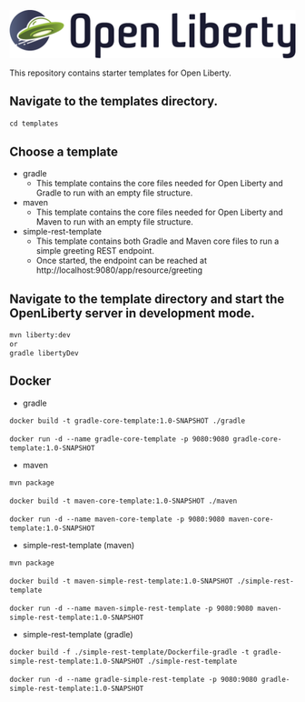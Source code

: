 ![](https://github.com/OpenLiberty/open-liberty/blob/master/logos/logo_horizontal_light_navy.png)

This repository contains starter templates for Open Liberty.

## Navigate to the templates directory.
`cd templates`
	
## Choose a template
 - gradle
    - This template contains the core files needed for Open Liberty and Gradle to run with an empty file structure.
 - maven
    - This template contains the core files needed for Open Liberty and Maven to run with an empty file structure.
  - simple-rest-template	
    - This template contains both Gradle and Maven core files to run a simple greeting REST endpoint.
    - Once started, the endpoint can be reached at http://localhost:9080/app/resource/greeting

## Navigate to the template directory and start the OpenLiberty server in development mode.
```
mvn liberty:dev
or
gradle libertyDev
```

## Docker
 - gradle
```
docker build -t gradle-core-template:1.0-SNAPSHOT ./gradle

docker run -d --name gradle-core-template -p 9080:9080 gradle-core-template:1.0-SNAPSHOT
```
 - maven
```
mvn package

docker build -t maven-core-template:1.0-SNAPSHOT ./maven

docker run -d --name maven-core-template -p 9080:9080 maven-core-template:1.0-SNAPSHOT
```
 - simple-rest-template (maven)
```
mvn package

docker build -t maven-simple-rest-template:1.0-SNAPSHOT ./simple-rest-template

docker run -d --name maven-simple-rest-template -p 9080:9080 maven-simple-rest-template:1.0-SNAPSHOT
```
 - simple-rest-template (gradle)
 
```
docker build -f ./simple-rest-template/Dockerfile-gradle -t gradle-simple-rest-template:1.0-SNAPSHOT ./simple-rest-template

docker run -d --name gradle-simple-rest-template -p 9080:9080 gradle-simple-rest-template:1.0-SNAPSHOT
```